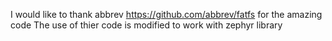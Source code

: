 I would like to thank abbrev https://github.com/abbrev/fatfs for the amazing code
The use of thier code is modified to work with zephyr library
